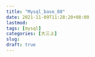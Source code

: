 ```yaml
---
title: "Mysql_base_08"
date: 2021-11-09T11:28:20+08:00
lastmod:
tags: [mysql]
categories: [大三上]
slug:
draft: true
---
```


